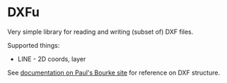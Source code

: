 # DXFu

Very simple library for reading and writing (subset of) DXF files.

Supported things:

- LINE - 2D coords, layer

See [documentation on Paul's Bourke site](https://paulbourke.net/dataformats/dxf/dxf10.html) for reference on DXF structure.
